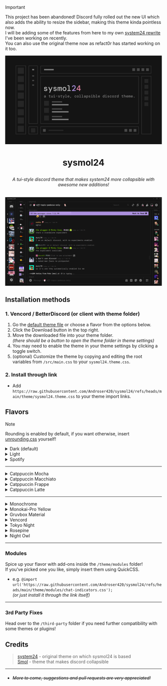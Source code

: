 > [!IMPORTANT]  
> This project has been abandoned! Discord fully rolled out the new UI which also adds the ability to resize the sidebar, making this theme kinda pointless now.  
I will be adding some of the features from here to my own [system24 rewrite](https://github.com/Androser420/system24-rewrite) I've been working on recently.  
You can also use the original theme now as refact0r has started working on it too.

![preview](/assets/sysmol24.png)

# <p align="center"> sysmol24 </p>

###### <p align="center">A tui-style discord theme that makes system24 more collapsible with awesome new additions!</p>

![screenshot](/assets/screenshot.png)

## Installation methods

### 1. Vencord / BetterDiscord (or client with theme folder)

1. Go the [default theme file](https://github.com/Androser420/sysmol24/blob/main/theme/sysmol24.theme.css) or choose a flavor from the options below.
2. Click the Download button in the top right.
3. Move the downloaded file into your theme folder.  
*(there should be a button to open the theme folder in theme settings)*
4. You may need to enable the theme in your theme settings by clicking a toggle switch.
5. (optional) Customize the theme by copying and editing the root variables from `/src/main.css` to your `sysmol24.theme.css`.

### 2. Install through link

- Add `https://raw.githubusercontent.com/Androser420/sysmol24/refs/heads/main/theme/sysmol24.theme.css` to your theme import links.

## Flavors

> [!NOTE]  
> Rounding is enabled by default, if you want otherwise, insert [unrounding.css](https://refact0r.github.io/system24/src/unrounding.css) yourself!

<details><summary>Dark (default)</summary>

- `https://raw.githubusercontent.com/Androser420/sysmol24/refs/heads/main/theme/sysmol24.theme.css`

![default](/assets/dark.png)
</details>
<details><summary>Light</summary>

- `https://raw.githubusercontent.com/Androser420/sysmol24/refs/heads/main/theme/flavors/light/main.theme.css`

![light](/assets/light.png)
</details>
<details><summary>Spotify</summary>

- `https://raw.githubusercontent.com/Androser420/sysmol24/refs/heads/main/theme/flavors/spotify-text/main.theme.css`

![spotify](/assets/spotify-text.png)
</details>

---

<details><summary>Catppuccin Mocha</summary>

- `https://raw.githubusercontent.com/Androser420/sysmol24/refs/heads/main/theme/flavors/catppuccin-mocha/main.theme.css`

![mocha](/assets/catppuccin-mocha.png)
</details>
<details><summary>Catppuccin Macchiato</summary>

- `https://raw.githubusercontent.com/Androser420/sysmol24/refs/heads/main/theme/flavors/catppuccin-macchiato/main.theme.css`

![macchiato](/assets/catppuccin-macchiato.png)
</details>
<details><summary>Catppuccin Frappe</summary>

- `https://raw.githubusercontent.com/Androser420/sysmol24/refs/heads/main/theme/flavors/catppuccin-frappe/main.theme.css`

![frappe](/assets/catppuccin-frappe.png)
</details>
<details><summary>Catppuccin Latte</summary>

- `https://raw.githubusercontent.com/Androser420/sysmol24/refs/heads/main/theme/flavors/catppuccin-latte/main.theme.css`

![latte](/assets/catppuccin-latte.png)
</details>

---

<details><summary>Monochrome</summary>

- `https://raw.githubusercontent.com/Androser420/sysmol24/refs/heads/main/theme/flavors/monochrome/main.theme.css`

![monochrome](/assets/monochrome.png)
</details>
<details><summary>Monokai-Pro Yellow</summary>

- `https://raw.githubusercontent.com/Androser420/sysmol24/refs/heads/main/theme/flavors/monokai-pro-yellow/main.theme.css`

![monokai](/assets/monokai-pro-yellow.png)
</details>
<details><summary>Gruvbox Material</summary>

- `https://raw.githubusercontent.com/Androser420/sysmol24/refs/heads/main/theme/flavors/gruvbox-material/main.theme.css`

![gruvbox](/assets/gruvbox-material.png)
</details>
<details><summary>Vencord</summary>

- `https://raw.githubusercontent.com/Androser420/sysmol24/refs/heads/main/theme/flavors/vencord/main.theme.css`

![vencord](/assets/vencord.png)
</details>
<details><summary>Tokyo Night</summary>

- `https://raw.githubusercontent.com/Androser420/sysmol24/refs/heads/main/theme/flavors/tokyo-night/main.theme.css`

![tokyo-night](/assets/tokyo-night.png)
</details>
<details><summary>Rosepine</summary>

- `https://raw.githubusercontent.com/Androser420/sysmol24/refs/heads/main/theme/flavors/rosepine/main.theme.css`

![rosepine](/assets/rosepine.png)
</details>
<details><summary>Night Owl</summary>

- `https://raw.githubusercontent.com/Androser420/sysmol24/refs/heads/main/theme/flavors/night-owl/main.theme.css`

![night-owl](/assets/night-owl.png)
</details>

---

### Modules
Spice up your flavor with add-ons inside the `/theme/modules` folder!  
If you've picked one you like, simply insert them using QuickCSS.  
- e.g. `@import url('https://raw.githubusercontent.com/Androser420/sysmol24/refs/heads/main/theme/modules/chat-indicators.css');`  
    *(or just install it through the link itself)*

---

### 3rd Party Fixes
Head over to the `/third-party` folder if you need further compatibility with some themes or plugins!

## Credits
> [system24](https://github.com/refact0r/system24) - original theme on which sysmol24 is based  
> [Smol](https://discord-themes.com/api/100) - theme that makes discord collapsible

---

- ###### ~~More to come, suggestions and pull requests are very appreciated!~~
